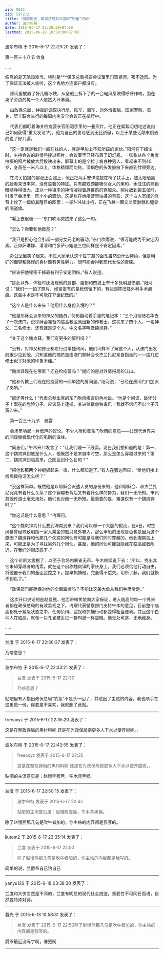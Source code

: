 ```yaml
---
aid: 9025
zid: 597272
title: '回顾历史：政保总局对兰度的“钓鱼”行动'
author: 波尔布特
date: 2015-06-17 22:29:20+07:00
lastmod: 2015-06-18 10:58:00+07:00
---
```


波尔布特 于 2015-6-17 22:29:20 发表了：

第一百三十八节 纹身

......

临高的夏天酷热难当，特别是\*\*\*保卫总局机要会议室里门窗紧闭，密不透风。为了保证无法被人偷听，这个鬼地方连窗户都没有。

    房间里放置了好几桶冰块，从圣船上拆下了的一台电风扇吹得呼呼作响，围在桌子旁边的每一个人依然大汗淋漓。

    由政保总局、仲裁庭调查执行局、陆军、海军、对外情报局、国家警察、海关、契卡联合举行的每周内务安全会议正在举行中。

    代表们都盯着海关检疫营长官阳河手里的一叠照片，他正在絮絮叨叨地述说自己如何获得“重大发现”的。他为自己的发现感到无比骄傲，以至于某些话颠来倒去的说了好几遍。

    “这一定就是我们一直在找的人，就是甲船上不知所踪的家伙。”阳河在下结论时，主持会议的赵慢熊接过照片。会议室里已经布置了幻灯机，一张张从各个角度拍摄的照片被放大后投映出来，屏幕上的是个拉丁裔白种男人，看起来不到40岁，身高在一米八以上，体格精悍而匀称。深褐色的头发披散下来直到脖颈旁边。

    在海关拍摄的那张正面照上，他正把两手安详递放在椅子扶手上，被太阳晒黑的脸看来很平常，没有显著的特征。只有那双颇能吸引女人的柔和、水汪汪的棕色眼睛睁得很大，正以一种坦率的神情凝视着屏幕前的穿越众。照片放到第五张时，引发了会场里一阵小小的骚动。这是张在检疫营里拍摄的背影，这个白人宽阔的脊背上纹了一幅极其醒目的图案：一架f-14战斗机，正在飞越一面交叉着骷髅和腿骨的海盗旗。

    “看上去很骚――”东门吹雨突然来了这么一句。

    “怎么？你要和他搅基？”

    “我只是担心他会引起一部分女元老的骚动。”东门吹雨说，“很可能成为不安定因素。正如萨琳娜、潘潘和门多萨小姐这三位同样是不安定因素。”

    办公室里笑了起来。不过大家承认这个拉丁裔的面孔虽然没什么特色，但是粗犷的面容和强悍的身材颇有男性魅力。很可能会得到现代女性的青睐。

    “应该把他秘密干掉最有利于安定团结。”有人说道。

    “除此以外，体检时还发现他的肩部、腹部和四肢上有十多处明显伤疤，”阳河说：”我们一一拍了照片，经鉴定有的是枪伤留下的，有些是陈旧性外科手术疤痕。这些手术是不可能在17世纪做的。”

    “这个人是什么来头？他用什么身份入境的？”

    “他是耶稣会派来的神父的随员，”何影翻动着手里的笔记本：”三个月前陆若华去了一次澳门，说耶稣会准备向临高教区派出新的传教士。这次来了四个人，一名神父、二名修士，还有就是这个人。中文名字叫做魏岚铎。”

    “关于这个魏岚铎，我们有更多的资料吗？”

    “没有，对神父和修士都进行过单独询问，他们同样不了解这个人，从澳门出发前很少见到他，只知道他的随员是由澳门耶稣会长杰兰扎尼亲自指派的――这几位修士似乎对他的印象不佳。”

    “魏岚铎现在在哪里？还在检疫营吗？”提问的是对外情报局的江山。

    “他和传教士们现在检疫营的一间单独的房间里。”阳河说，“已经在房间门口加派了岗哨。”

    “那还等什么！”代表总参出席的东门吹雨疾言厉色地说。“他是个间谍、破坏分子！潜在的危险分子。应该马上逮捕，关进监狱单独审讯！我就不信问不出个子丑寅卯来。”

    第一百三十九节　暴露

    会场里响起一片低声的议论。不少人附和着东门吹雨的意见――让现代世界来的间谍尝尝现代化的电刑的滋味。

    “同志们，”午木开口发言了：“让我们理一下线索。现在我们想知道的是：第一、这个魏岚铎到底是什么人，他既然不是来自本时空，那么是怎么穿越过来的？第二、魏岚铎到临高来，企图达到什么目的？”

    “把他和那两个神棍抓起来一审，什么都知道了。”有人在旁边回应，“给他们接上线摇摇电话怎么样？”

    “没这样简单。既然他是以耶稣会派遣人员的身份来的，他和耶稣会、和杰兰扎尼究竟有着什么关系？这个穿越者背后又有着什么样的势力，我们一无所知。审讯其他传道士毫无用处，他们也对他一无所知。最重要的是，难道仅有一个魏岚铎吗？”

    “你这话是什么意思？”冉耀问。

    “这个魏岚铎为什么要到海南到来？我们可以做一个大胆的假设，在d日，时空风暴曾经导致明朗一家人乘坐的船只意外卷入。那么甲船的出现是否也是因为这个原因？魏岚铎和他那几个失踪的同伙有可能是与我们同时穿越的。他到海南岛上来，可能正是为了寻找另外几个同伙。甚至，他的同伙可能就隐藏在临高或者附近，在我们的眼皮底下。”

    这个论断太震撼了，以至于会场内鸦雀无声。午木继续说下去：“所以，找出其它未知穿越者的线索，就在这个自称魏岚铎的家伙身上。我们必须给他行动自由，将他置于我们的全面监控之下。提早抓捕他，完全得不偿失。切断了藤，我们就摸不到瓜了。”

    “政保部门能确保对他的全面监控吗？不能让这条大鱼从我们手里滑走。”

    这次开口说话的是赵曼熊，他面带微笑地向大家保证，进入临高的每一个外来者都在政保总局的有效监视之下。冉耀代表警察部门支持午木的意见，目前整个临高都处于紧急状态之中，任何侦缉、监视和抓捕行动都变得相当便利。并且这个白种人在临高，就像一只孔雀被丢进一群鸡里一样显眼。他无处可逃，无地藏身。

......

---------

兰度 于 2015-6-17 22:30:37 发表了：

乃啥意思？

---------

波尔布特 于 2015-6-17 22:33:21 发表了：

> 兰度 发表于 2015-6-17 22:30
> 
> 乃啥意思？



贴吧里有人指出政保总局“钓鱼”不是头一回了，并贴出了主贴的内容，我也顺手在这里贴一份，你要是不喜欢，我就删了此贴。

---------

freeaxyz 于 2015-6-17 22:35:20 发表了：

这是在整政保局的黑材料呢 还是在为政保局拖更多人下水以便开脱呢。。

---------

波尔布特 于 2015-6-17 22:42:55 发表了：

> freeaxyz 发表于 2015-6-17 22:35
> 
> 这是在整政保局的黑材料呢 还是在为政保局拖更多人下水以便开脱呢。。



贴吧的主流意见是：赵慢熊腹黑，午木背黑锅。

---------

兰度 于 2015-6-17 22:50:15 发表了：

> 波尔布特 发表于 2015-6-17 22:42
> 
> 贴吧的主流意见是：赵慢熊腹黑，午木背黑锅。



除了赵慢熊那几句是吹牛者加的，你主帖的内容都是我写的。

---------

liutom2 于 2015-6-17 23:35:14 发表了：

> 兰度 发表于 2015-6-17 22:50
> 
> 除了赵慢熊那几句是吹牛者加的，你主帖的内容都是我写的。



简单的说，兰爵爷自己钓自己

---------

yanyu126 于 2015-6-18 03:38:20 发表了：

兰度和大侠当然是不同的，兰度有明显的现代社会痕迹，重要性不可同日而语，自然要特殊对待。

---------

暮光 于 2015-6-18 10:58:31 发表了：

> 兰度 发表于 2015-6-17 22:50除了赵慢熊那几句是吹牛者加的，你主帖的内容都是我写的。



爵爷最近没码字啊，催更啊

---------

